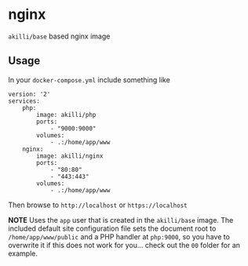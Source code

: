 # nginx

`akilli/base` based nginx image

## Usage

In your `docker-compose.yml` include something like

    version: '2'
    services:
        php:
            image: akilli/php
            ports:
                - "9000:9000"
            volumes:
                - .:/home/app/www
        nginx:
            image: akilli/nginx
            ports:
                - "80:80"
                - "443:443"
            volumes:
                - .:/home/app/www

Then browse to `http://localhost` or `https://localhost`

**NOTE**
Uses the `app` user that is created in the `akilli/base` image. The included default site 
configuration file sets the document root to `/home/app/www/public` and a PHP handler at `php:9000`, so you have to 
overwrite it if this does not work for you... check out the `00` folder for an example. 
